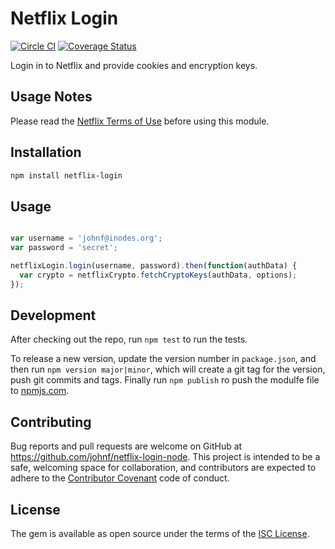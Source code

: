 # Netflix Login

[![Circle CI](https://circleci.com/gh/johnf/netflix-login-node.svg?style=svg)](https://circleci.com/gh/johnf/netflix-login-node)
[![Coverage Status](https://coveralls.io/repos/johnf/netflix-login-node/badge.svg?branch=master&service=github)](https://coveralls.io/github/johnf/netflix-login-node?branch=master)

Login in to Netflix and provide cookies and encryption keys.

## Usage Notes

Please read the [Netflix Terms of Use](https://help.netflix.com/legal/termsofuse?locale=en&docType=termsofuse) before using this module.

## Installation

``` bash
npm install netflix-login
```

## Usage

``` javascript

var username = 'johnf@inodes.org';
var password = 'secret';

netflixLogin.login(username, password).then(function(authData) {
  var crypto = netflixCrypto.fetchCryptoKeys(authData, options);
});
```

## Development

After checking out the repo, run `npm test` to run the tests.

To release a new version, update the version number in `package.json`, and then run `npm version major|minor`, which will create a git tag for the version, push git commits and tags. Finally run `npm publish` ro push the modulfe file to [npmjs.com](https://npmjs.com).

## Contributing

Bug reports and pull requests are welcome on GitHub at https://github.com/johnf/netflix-login-node. This project is intended to be a safe, welcoming space for collaboration, and contributors are expected to adhere to the [Contributor Covenant](contributor-covenant.org) code of conduct.

## License

The gem is available as open source under the terms of the [ISC License](http://opensource.org/licenses/ISC).
